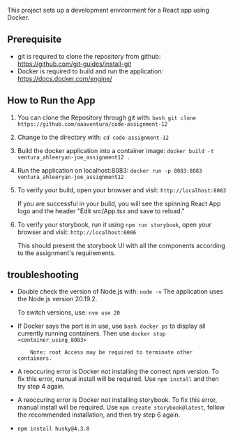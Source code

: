 This project sets up a development environment for a React app using Docker.

## Prerequisite

- git is required to clone the repository from github: https://github.com/git-guides/install-git
- Docker is required to build and run the application: https://docs.docker.com/engine/

## How to Run the App

1. You can clone the Repository through git with:
   `bash git clone https://github.com/aaaventura/code-assignment-12`

2. Change to the directory with:
   `cd code-assignment-12`

3. Build the docker application into a container image:
   `docker build -t ventura_ahleeryan-joe_assignment12 .`

4. Run the application on localhost:8083:
   `docker run -p 8083:8083 ventura_ahleeryan-joe_assignment12`

5. To verify your build, open your browser and visit:
   `http://localhost:8083`

   If you are successful in your build, you will see the spinning React App logo and the header "Edit src/App.tsx and save to reload."

6. To verify your storybook, run it using `npm run storybook`, open your browser and visit:
   `http://localhost:6006`

   This should present the storybook UI with all the components according to the assignment's requirements.

## troubleshooting

- Double check the version of Node.js with: `node -v`
  The application uses the Node.js version 20.19.2.

  To switch versions, use: `nvm use 20`

- If Docker says the port is in use, use `bash docker ps` to display all currently running containers.
  Then use `docker stop <container_using_8083>`

          Note: root Access may be required to terminate other containers.

- A reoccuring error is Docker not installing the correct npm version. To fix this error, manual install will be required.
  Use `npm install` and then try step 4 again.

- A reoccuring error is Docker not installing storybook. To fix this error, manual install will be required.
  Use `npm create storybook@latest`, follow the recommended installation, and then try step 6 again.

- `npm install husky@4.3.0`
